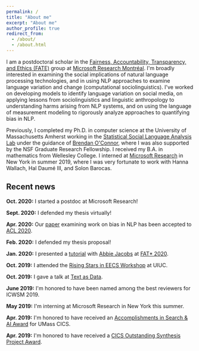 ```yaml
---
permalink: /
title: "About me"
excerpt: "About me"
author_profile: true
redirect_from:
  - /about/
  - /about.html
---
```



I am a postdoctoral scholar in the [Fairness, Accountability, Transparency, and Ethics (FATE)](https://www.microsoft.com/en-us/research/theme/fate/) group at [Microsoft Research Montréal](https://www.microsoft.com/en-us/research/lab/microsoft-research-montreal/). I'm broadly interested in examining the social implications of natural language processing technologies, and in using NLP approaches to examine language variation and change (computational sociolinguistics). I've worked on developing models to identify language variation on social media, on applying lessons from sociolinguistics and linguistic anthropology to understanding harms arising from NLP systems, and on using the language of measurement modeling to rigorously analyze approaches to quantifying bias in NLP.

Previously, I completed my Ph.D. in computer science at the University of Massachusetts Amherst working in the [Statistical Social Language Analysis Lab](http://slanglab.cs.umass.edu/) under the guidance of [Brendan O'Connor](http://brenocon.com/), where I was also supported by the NSF Graduate Research Fellowship. I received my B.A. in mathematics from Wellesley College. I interned at [Microsoft Research](https://www.microsoft.com/en-us/research/lab/microsoft-research-new-york/) in New York in summer 2019, where I was very fortunate to work with Hanna Wallach, Hal Daumé III, and Solon Barocas.

## Recent news

**Oct. 2020:** I started a postdoc at Microsoft Research!

**Sept. 2020:** I defended my thesis virtually!

**Apr. 2020:** Our [paper](https://www.aclweb.org/anthology/2020.acl-main.485.pdf) examining work on bias in NLP has been accepted to [ACL 2020](http://acl2020.org/).

**Feb. 2020:** I defended my thesis proposal!

**Jan. 2020:** I presented a [tutorial](https://azjacobs.com/measurement) with [Abbie Jacobs](https://azjacobs.com/) at [FAT* 2020](https://fatconference.org/2020/index.html).

**Oct. 2019:** I attended the [Rising Stars in EECS Workshop](https://publish.illinois.edu/rising-stars/) at UIUC.

**Oct. 2019:** I gave a talk at [Text as Data](https://www.textasdata2019.net/).

**June 2019:** I'm honored to have been named among the best reviewers for ICWSM 2019.

**May 2019:** I'm interning at Microsoft Research in New York this summer.

**Apr. 2019:** I'm honored to have received an [Accomplishments in Search & AI Award](https://ciir.cs.umass.edu/20182019SearchAIAward) for UMass CICS.

<!-- **Apr. 2019:** I gave a talk at the Computational Social Science Institute Seminar at UMass. -->

**Apr. 2019:** I'm honored to have received a [CICS Outstanding Synthesis Project Award](https://www.cics.umass.edu/news/seven-graduate-students-receive-cics-outstanding-graduate-awards).

<!-- **Nov. 2018:** I gave a talk at the New Methods in Computational Sociolinguistics Workshop in Leiden. -->

<!-- **Sept. 2018:** [Abe Handler](https://www.abehandler.com/), [Katherine Keith](https://kakeith.github.io/), and I co-designed and co-taught a freshman computer science seminar, [Ethical Issues Surrounding Artificial Intelligence Systems and Big Data](https://github.com/sblodgett/ai-ethics). -->
